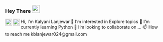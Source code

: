 ### Hey There <img src="https://media.giphy.com/media/hvRJCLFzcasrR4ia7z/giphy.gif" width="25px"> 
 <a href="https://twitter.com/kalyani_2419">
  <img align="left" alt="Kalyani Lanjewar | Twitter" width="22px" src="https://raw.githubusercontent.com/peterthehan/peterthehan/master/assets/twitter.svg" />
</a>
 <a href="https://www.linkedin.com/in/kalyanilanjewar24/">
  <img align="left" alt="Kalyani's LinkedIN" width="22px" src="https://raw.githubusercontent.com/peterthehan/peterthehan/master/assets/linkedin.svg" />
</a>
 Hi, I’m Kalyani Lanjewar
 👀 I’m interested in Explore topics
 🌱 I’m currently learning Python
 💞️ I’m looking to collaborate on ...
 📫 How to reach me kblanjewar024@gmail.com

<!---
Kalyani2419/Kalyani2419 is a ✨ special ✨ repository because its `README.md` (this file) appears on your GitHub profile.
You can click the Preview link to take a look at your changes.
--->
